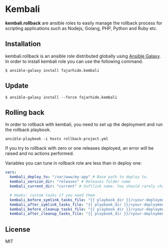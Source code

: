 Kembali
=======

**kembali.rollback** are ansible roles to easily manage the rollback process for scripting applications such as Nodejs, Golang, PHP, Python and Ruby etc.

Installation
------------

kembali.rollback is an ansible role distributed globally using [Ansible Galaxy](https://galaxy.ansible.com/). In order to install kembali role you can use the following command.

```
$ ansible-galaxy install fajarhide.kembali
```

Update
------

```
$ ansible-galaxy install --force fajarhide.kembali
```

Rolling back
-----------

In order to rollback with kembali, you need to set up the deployment and run the rollback playbook.

```ansible-playbook -i hosts rollback-project.yml```

If you try to rollback with zero or one releases deployed, an error will be raised and no actions performed.

Variables you can tune in rollback role are less than in deploy one:

```yaml
vars:
  kembali_deploy_to: "/var/www/my-app" # Base path to deploy to.
  kembali_version_dir: "releases" # Releases folder name
  kembali_current_dir: "current" # Softlink name. You should rarely changed it.

  # Hooks: custom tasks if you need them
  kembali_before_symlink_tasks_file: "{{ playbook_dir }}/<your-deployment-config>/my-before-symlink-tasks.yml"
  kembali_after_symlink_tasks_file: "{{ playbook_dir }}/<your-deployment-config>/my-after-symlink-tasks.yml"
  kembali_before_cleanup_tasks_file: "{{ playbook_dir }}/<your-deployment-config>/my-before-cleanup-tasks.yml"
  kembali_after_cleanup_tasks_file: "{{ playbook_dir }}/<your-deployment-config>/my-after-cleanup-tasks.yml"
```

License
-------

MIT
